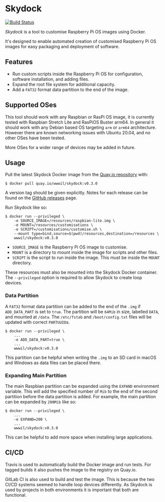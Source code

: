 # Skydock

[![Build Status](https://travis-ci.com/wwwil/skydock.svg?branch=master)](https://travis-ci.com/wwwil/skydock)

*Skydock* is a tool to customise Raspberry Pi OS images using Docker.

It's designed to enable automated creation of customised Raspberry Pi OS images
for easy packaging and deployment of software.

## Features

- Run custom scripts inside the Raspberry Pi OS for configuration, software
  installation, and adding files.
- Expand the root file system for additional capacity.
- Add a `FAT32` format data partition to the end of the image.

## Supported OSes

This tool should work with any Raspbian or RasPi OS image, it is currently
tested with Raspbian Stretch Lite and RasPiOS Buster arm64. In general it should
work with any Debian based OS targeting `arm` or `arm64` architecture. However
there are known networking issues with Ubuntu 20.04, and no other OSes have been
tested.

More OSes for a wider range of devices may be added in future.

## Usage

Pull the latest Skydock Docker image from the
[Quay.io repository](https://quay.io/repository/wwwil/skydock)
with:

```
$ docker pull quay.io/wwwil/skydock:v0.3.0
```

A version tag should be given explicitly. Notes for each release can be found on
the [GitHub releases](https://github.com/wwwil/skydock/releases) page.

Run Skydock like so:

```
$ docker run --privileged \
    -e SOURCE_IMAGE=/resources/raspbian-lite.img \
    -e MOUNT=/resources/customisations \
    -e SCRIPT=/customisations/customise.sh \
    --mount type=bind,source=$(pwd)/resources,destination=/resources \
    wwwil/skydock:v0.3.0
```

- `SOURCE_IMAGE` is the Raspberry Pi OS image to customise.
- `MOUNT` is a directory to mount inside the image for scripts and other files.
- `SCRIPT` is the script to run inside the image. This must be inside the
  `MOUNT` directory.

These resources must also be mounted into the Skydock Docker container. The
`--privileged` option is required to allow Skydock to create loop devices.

### Data Partition

A `FAT32` format data partition can be added to the end of the `.img` if
`ADD_DATA_PART` is set to `true`. The partition will be `64Mib` in size,
labelled `DATA`, and mounted at `/data`. The `/etc/fstab` and `/boot/config.txt`
files will be updated with correct `PARTUUID`s.

```
$ docker run --privileged \
    ...
    -e ADD_DATA_PART=true \
    ...
    wwwil/skydock:v0.3.0
```

This partition can be helpful when writing the `.img` to an SD card in macOS
and Windows as data files can be placed there.

### Expanding Main Partition

The main Raspbian partition can be expanded using the `EXPAND` environment
variable. This will add the specified number of `Mib` to the end of the second
partition before the data partition is added. For example,
the main partition can be expanded by `200Mib` like so:

```
$ docker run --privileged \
    ...
    -e EXPAND=200 \
    ...
    wwwil/skydock:v0.3.0
```

This can be helpful to add more space when installing large applications.

## CI/CD

Travis is used to automatically build the Docker image and run tests.
For tagged builds it also pushes the image to the registry on Quay.io.

GitLab CI is also used to build and test the image. This is because the two
CI/CD systems seemed to handle loop devices differently. As Skydock is used by
projects in both environments it is important that both are functional.
